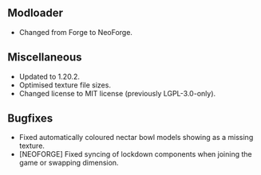 ## Modloader
- Changed from Forge to NeoForge.

## Miscellaneous
- Updated to 1.20.2.
- Optimised texture file sizes.
- Changed license to MIT license (previously LGPL-3.0-only).

## Bugfixes
- Fixed automatically coloured nectar bowl models showing as a missing texture.
- [NEOFORGE] Fixed syncing of lockdown components when joining the game or swapping dimension.